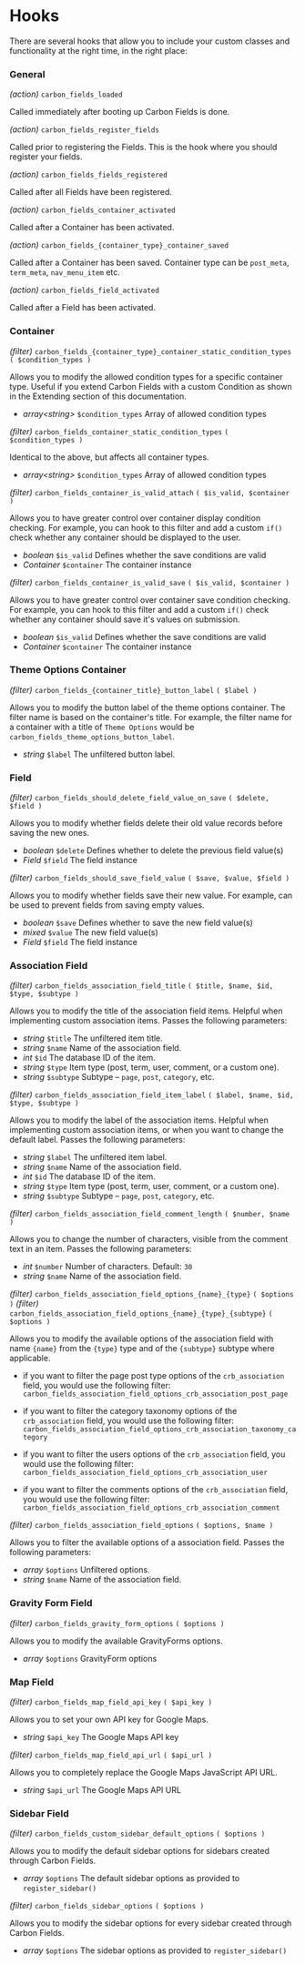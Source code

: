 # Hooks

There are several hooks that allow you to include your custom classes and functionality at the right time, in the right place:

### General

*(action)* `carbon_fields_loaded`

Called immediately after booting up Carbon Fields is done.

*(action)* `carbon_fields_register_fields`

Called prior to registering the Fields. This is the hook where you should register your fields.

*(action)* `carbon_fields_fields_registered`

Called after all Fields have been registered.

*(action)* `carbon_fields_container_activated`

Called after a Container has been activated.

*(action)* `carbon_fields_{container_type}_container_saved`

Called after a Container has been saved. Container type can be `post_meta`, `term_meta`, `nav_menu_item` etc.

*(action)* `carbon_fields_field_activated`

Called after a Field has been activated.

### Container

*(filter)* `carbon_fields_{container_type}_container_static_condition_types` `( $condition_types )`

Allows you to modify the allowed condition types for a specific container type. Useful if you extend Carbon Fields with a custom Condition as shown in the Extending section of this documentation.

* *array&lt;string&gt;* `$condition_types` Array of allowed condition types

*(filter)* `carbon_fields_container_static_condition_types` `( $condition_types )`

Identical to the above, but affects all container types.

* *array&lt;string&gt;* `$condition_types` Array of allowed condition types

*(filter)* `carbon_fields_container_is_valid_attach` `( $is_valid, $container )`

Allows you to have greater control over container display condition checking. For example, you can hook to this filter and add a custom `if()` check whether any container should be displayed to the user.

* *boolean* `$is_valid` Defines whether the save conditions are valid
* *Container* `$container` The container instance

*(filter)* `carbon_fields_container_is_valid_save` `( $is_valid, $container )`

Allows you to have greater control over container save condition checking. For example, you can hook to this filter and add a custom `if()` check whether any container should save it's values on submission.

* *boolean* `$is_valid` Defines whether the save conditions are valid
* *Container* `$container` The container instance

### Theme Options Container

*(filter)* `carbon_fields_{container_title}_button_label` `( $label )`

Allows you to modify the button label of the theme options container. The filter name is based on the container's title. For example, the filter name for a container with a title of `Theme Options` would be `carbon_fields_theme_options_button_label`.

* *string* `$label` The unfiltered button label.

### Field

*(filter)* `carbon_fields_should_delete_field_value_on_save` `( $delete, $field )`

Allows you to modify whether fields delete their old value records before saving the new ones.

* *boolean* `$delete` Defines whether to delete the previous field value(s)
* *Field* `$field` The field instance

*(filter)* `carbon_fields_should_save_field_value` `( $save, $value, $field )`

Allows you to modify whether fields save their new value. For example, can be used to prevent fields from saving empty values.

* *boolean* `$save` Defines whether to save the new field value(s)
* *mixed* `$value` The new field value(s)
* *Field* `$field` The field instance

### Association Field

*(filter)* `carbon_fields_association_field_title` `( $title, $name, $id, $type, $subtype )`

Allows you to modify the title of the association field items. Helpful when implementing custom association items. Passes the following parameters:

* *string* `$title` The unfiltered item title.
* *string* `$name` Name of the association field.
* *int* `$id` The database ID of the item.
* *string* `$type` Item type (post, term, user, comment, or a custom one).
* *string* `$subtype` Subtype – `page`, `post`, `category`, etc.

*(filter)* `carbon_fields_association_field_item_label` `( $label, $name, $id, $type, $subtype )`

Allows you to modify the label of the association items. Helpful when implementing custom association items, or when you want to change the default label. Passes the following parameters:

* *string* `$label` The unfiltered item label.
* *string* `$name` Name of the association field.
* *int* `$id` The database ID of the item.
* *string* `$type` Item type (post, term, user, comment, or a custom one).
* *string* `$subtype` Subtype – `page`, `post`, `category`, etc.

*(filter)* `carbon_fields_association_field_comment_length` `( $number, $name )`

Allows you to change the number of characters, visible from the comment text in an item. Passes the following parameters:

* *int* `$number` Number of characters. Default: `30`
* *string* `$name` Name of the association field.

*(filter)* `carbon_fields_association_field_options_{name}_{type}` `( $options )`
*(filter)* `carbon_fields_association_field_options_{name}_{type}_{subtype}` `( $options )`

Allows you to modify the available options of the association field with name `{name}` from the `{type}` type and of the `{subtype}` subtype where applicable.

- if you want to filter the page post type options of the `crb_association` field, you would use the following filter: `carbon_fields_association_field_options_crb_association_post_page`

- if you want to filter the category taxonomy options of the `crb_association` field, you would use the following filter: `carbon_fields_association_field_options_crb_association_taxonomy_category`

- if you want to filter the users options of the `crb_association` field, you would use the following filter: `carbon_fields_association_field_options_crb_association_user`

- if you want to filter the comments options of the `crb_association` field, you would use the following filter: `carbon_fields_association_field_options_crb_association_comment`

*(filter)* `carbon_fields_association_field_options` `( $options, $name )`

Allows you to filter the available options of a association field. Passes the following parameters:

* *array* `$options` Unfiltered options.
* *string* `$name` Name of the association field.

### Gravity Form Field

*(filter)* `carbon_fields_gravity_form_options` `( $options )`

Allows you to modify the available GravityForms options.

* *array* `$options` GravityForm options

### Map Field

*(filter)* `carbon_fields_map_field_api_key` `( $api_key )`

Allows you to set your own API key for Google Maps.

* *string* `$api_key` The Google Maps API key

*(filter)* `carbon_fields_map_field_api_url` `( $api_url )`

Allows you to completely replace the Google Maps JavaScript API URL.

* *string* `$api_url` The Google Maps API URL

### Sidebar Field

*(filter)* `carbon_fields_custom_sidebar_default_options` `( $options )`

Allows you to modify the default sidebar options for sidebars created through Carbon Fields.

* *array* `$options` The default sidebar options as provided to `register_sidebar()`

*(filter)* `carbon_fields_sidebar_options` `( $options )`

Allows you to modify the sidebar options for every sidebar created through Carbon Fields.

* *array* `$options` The sidebar options as provided to `register_sidebar()`